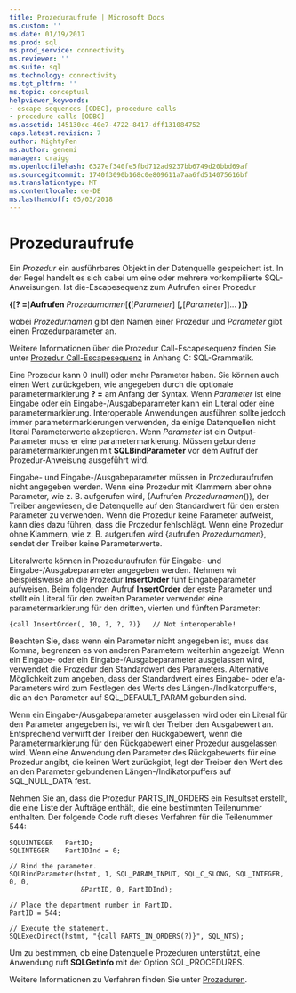 ```yaml
---
title: Prozeduraufrufe | Microsoft Docs
ms.custom: ''
ms.date: 01/19/2017
ms.prod: sql
ms.prod_service: connectivity
ms.reviewer: ''
ms.suite: sql
ms.technology: connectivity
ms.tgt_pltfrm: ''
ms.topic: conceptual
helpviewer_keywords:
- escape sequences [ODBC], procedure calls
- procedure calls [ODBC]
ms.assetid: 145130cc-40e7-4722-8417-dff131084752
caps.latest.revision: 7
author: MightyPen
ms.author: genemi
manager: craigg
ms.openlocfilehash: 6327ef340fe5fbd712ad9237bb6749d20bbd69af
ms.sourcegitcommit: 1740f3090b168c0e809611a7aa6fd514075616bf
ms.translationtype: MT
ms.contentlocale: de-DE
ms.lasthandoff: 05/03/2018
---
```

# <a name="procedure-calls"></a>Prozeduraufrufe
Ein *Prozedur* ein ausführbares Objekt in der Datenquelle gespeichert ist. In der Regel handelt es sich dabei um eine oder mehrere vorkompilierte SQL-Anweisungen. Ist die-Escapesequenz zum Aufrufen einer Prozedur  
  
 **{**[**? =**]**Aufrufen** *Prozedurnamen*[**(**[*Parameter*] [**,**[*Parameter*]]... **)**]**}**  
  
 wobei *Prozedurnamen* gibt den Namen einer Prozedur und *Parameter* gibt einen Prozedurparameter an.  
  
 Weitere Informationen über die Prozedur Call-Escapesequenz finden Sie unter [Prozedur Call-Escapesequenz](../../../odbc/reference/appendixes/procedure-call-escape-sequence.md) in Anhang C: SQL-Grammatik.  
  
 Eine Prozedur kann 0 (null) oder mehr Parameter haben. Sie können auch einen Wert zurückgeben, wie angegeben durch die optionale parametermarkierung **? =** am Anfang der Syntax. Wenn *Parameter* ist eine Eingabe oder ein Eingabe-/Ausgabeparameter kann ein Literal oder eine parametermarkierung. Interoperable Anwendungen ausführen sollte jedoch immer parametermarkierungen verwenden, da einige Datenquellen nicht literal Parameterwerte akzeptieren. Wenn *Parameter* ist ein Output-Parameter muss er eine parametermarkierung. Müssen gebundene parametermarkierungen mit **SQLBindParameter** vor dem Aufruf der Prozedur-Anweisung ausgeführt wird.  
  
 Eingabe- und Eingabe-/Ausgabeparameter müssen in Prozeduraufrufen nicht angegeben werden. Wenn eine Prozedur mit Klammern aber ohne Parameter, wie z. B. aufgerufen wird, {Aufrufen *Prozedurnamen*()}, der Treiber angewiesen, die Datenquelle auf den Standardwert für den ersten Parameter zu verwenden. Wenn die Prozedur keine Parameter aufweist, kann dies dazu führen, dass die Prozedur fehlschlägt. Wenn eine Prozedur ohne Klammern, wie z. B. aufgerufen wird {aufrufen *Prozedurnamen*}, sendet der Treiber keine Parameterwerte.  
  
 Literalwerte können in Prozeduraufrufen für Eingabe- und Eingabe-/Ausgabeparameter angegeben werden. Nehmen wir beispielsweise an die Prozedur **InsertOrder** fünf Eingabeparameter aufweisen. Beim folgenden Aufruf **InsertOrder** der erste Parameter und stellt ein Literal für den zweiten Parameter verwendet eine parametermarkierung für den dritten, vierten und fünften Parameter:  
  
```  
{call InsertOrder(, 10, ?, ?, ?)}   // Not interoperable!  
```  
  
 Beachten Sie, dass wenn ein Parameter nicht angegeben ist, muss das Komma, begrenzen es von anderen Parametern weiterhin angezeigt. Wenn ein Eingabe- oder ein Eingabe-/Ausgabeparameter ausgelassen wird, verwendet die Prozedur den Standardwert des Parameters. Alternative Möglichkeit zum angeben, dass der Standardwert eines Eingabe- oder e/a-Parameters wird zum Festlegen des Werts des Längen-/Indikatorpuffers, die an den Parameter auf SQL_DEFAULT_PARAM gebunden sind.  
  
 Wenn ein Eingabe-/Ausgabeparameter ausgelassen wird oder ein Literal für den Parameter angegeben ist, verwirft der Treiber den Ausgabewert an. Entsprechend verwirft der Treiber den Rückgabewert, wenn die Parametermarkierung für den Rückgabewert einer Prozedur ausgelassen wird. Wenn eine Anwendung den Parameter des Rückgabewerts für eine Prozedur angibt, die keinen Wert zurückgibt, legt der Treiber den Wert des an den Parameter gebundenen Längen-/Indikatorpuffers auf SQL_NULL_DATA fest.  
  
 Nehmen Sie an, dass die Prozedur PARTS_IN_ORDERS ein Resultset erstellt, die eine Liste der Aufträge enthält, die eine bestimmten Teilenummer enthalten. Der folgende Code ruft dieses Verfahren für die Teilenummer 544:  
  
```  
SQLUINTEGER   PartID;  
SQLINTEGER    PartIDInd = 0;  
  
// Bind the parameter.  
SQLBindParameter(hstmt, 1, SQL_PARAM_INPUT, SQL_C_SLONG, SQL_INTEGER, 0, 0,  
                  &PartID, 0, PartIDInd);  
  
// Place the department number in PartID.  
PartID = 544;  
  
// Execute the statement.  
SQLExecDirect(hstmt, "{call PARTS_IN_ORDERS(?)}", SQL_NTS);  
```  
  
 Um zu bestimmen, ob eine Datenquelle Prozeduren unterstützt, eine Anwendung ruft **SQLGetInfo** mit der Option SQL_PROCEDURES.  
  
 Weitere Informationen zu Verfahren finden Sie unter [Prozeduren](../../../odbc/reference/develop-app/procedures-odbc.md).
